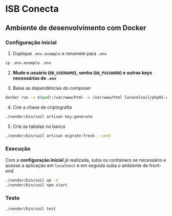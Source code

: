 # ISB Conecta

<!-- [![CI](https://github.com/nenitf/elefanteca_api/actions/workflows/ci.yml/badge.svg)](https://github.com/nenitf/elefanteca_api/actions/workflows/ci.yml) [![coverage](https://raw.githubusercontent.com/nenitf/elefanteca_api/gh-pages/coverage.svg)](https://neni.dev/elefanteca_api/coverage/index.html) [![emojicom](https://img.shields.io/badge/emojicom-%F0%9F%90%9B%20%F0%9F%86%95%20%F0%9F%92%AF%20%F0%9F%91%AE%20%F0%9F%86%98%20%F0%9F%92%A4-%23fff)](http://neni.dev/emojicom) -->

<!-- [![Swagger](https://validator.swagger.io/validator?url=https://neni.dev/elefanteca_api/swagger/openapi.yaml)](https://neni.dev/elefanteca_api/swagger/index.html?url=https://neni.dev/elefanteca_api/swagger/openapi.yaml)  -->

<!-- ## <a name="status"></a> Situação do projeto [:clipboard:](#status) -->

<!-- - [Tarefas](https://github.com/nenitf/elefanteca_api/issues) -->
<!-- - [Marcos](https://github.com/nenitf/elefanteca_api/milestones) -->
<!-- - [Planejamento](https://github.com/nenitf/elefanteca_api/projects/2) -->

## Ambiente de desenvolvimento com Docker

### Configuração inicial

1. Duplique `.env.example` e renomeie para `.env`

```sh
cp .env.example .env
```

2. **Mude o usuário (`DB_USERNAME`), senha (`DB_PASSWORD`) e outras keys necessárias de `.env`**

3. Baixe as dependências do composer

```bash
docker run -v $(pwd):/var/www/html -w /var/www/html laravelsail/php81-composer:latest sh -c "composer config http-basic.nova.laravel.com ${NOVA_USERNAME} ${NOVA_LICENSE_KEY} && composer install --ignore-platform-reqs"
```

4. Crie a chave de criptografia

```sh
./vendor/bin/sail artisan key:generate
```

5. Crie as tabelas no banco

```sh
./vendor/bin/sail artisan migrate:fresh --seed
```

<!-- 6. Com o comando para resetar o banco, crie alguns dados básicos para a aplicação ser funcional em um primeiro momento, como por exemplo um usuário admin com email e senha ``admin@desativemeemprod.com`` ``asdf`` -->

<!-- ```sh -->
<!-- docker-compose exec app php artisan db:reset -->
<!-- ``` -->

<!-- > Para melhorar o ambiente de desenvolvimento com exemplos, utilize ``docker-compose exec app php artisan db:reset --development`` -->


<!-- 7. Crie a documentação de suporte que ficará disponível em `localhost:8989/swagger` -->

<!-- ```sh -->
<!-- docker-compose exec app composer swagger -->
<!-- ``` -->

<!-- 9. Dê as permissões necessárias -->
<!--     ```sh -->
<!--     docker-compose exec app chmod -R 777 storage -->
<!--     ``` -->

### Execução

Com a **configuração inicial** já realizada, suba os containers se necessário e acesse a aplicação em `localhost` e em seguida suba o ambiente de front-end

```sh
./vendor/bin/sail up -d
./vendor/bin/sail npm start
```

### Teste

```sh
./vendor/bin/sail test
```
